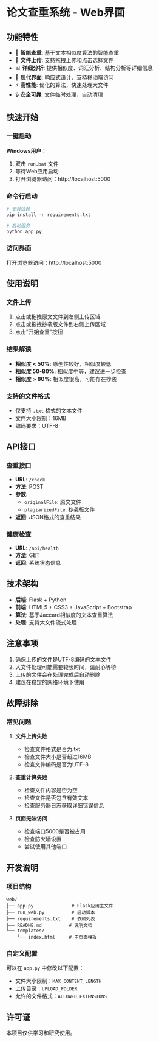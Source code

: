 # 论文查重系统 - Web界面

## 功能特性

- 🎯 **智能查重**: 基于文本相似度算法的智能查重
- 📁 **文件上传**: 支持拖拽上传和点击选择文件
- 📊 **详细分析**: 提供相似度、词汇分析、结构分析等详细信息
- 🎨 **现代界面**: 响应式设计，支持移动端访问
- ⚡ **高性能**: 优化的算法，快速处理大文件
- 🔒 **安全可靠**: 文件临时处理，自动清理

## 快速开始

### 一键启动

**Windows用户**：
1. 双击 `run.bat` 文件
2. 等待Web应用启动
3. 打开浏览器访问：http://localhost:5000

### 命令行启动

```bash
# 安装依赖
pip install -r requirements.txt

# 启动服务
python app.py
```

### 访问界面

打开浏览器访问：http://localhost:5000

## 使用说明

### 文件上传
1. 点击或拖拽原文文件到左侧上传区域
2. 点击或拖拽抄袭版文件到右侧上传区域
3. 点击"开始查重"按钮

### 结果解读
- **相似度 < 50%**: 原创性较好，相似度较低
- **相似度 50-80%**: 相似度中等，建议进一步检查
- **相似度 > 80%**: 相似度很高，可能存在抄袭

### 支持的文件格式
- 仅支持 `.txt` 格式的文本文件
- 文件大小限制：16MB
- 编码要求：UTF-8

## API接口

### 查重接口
- **URL**: `/check`
- **方法**: POST
- **参数**: 
  - `originalFile`: 原文文件
  - `plagiarizedFile`: 抄袭版文件
- **返回**: JSON格式的查重结果

### 健康检查
- **URL**: `/api/health`
- **方法**: GET
- **返回**: 系统状态信息

## 技术架构

- **后端**: Flask + Python
- **前端**: HTML5 + CSS3 + JavaScript + Bootstrap
- **算法**: 基于Jaccard相似度的文本查重算法
- **处理**: 支持大文件流式处理

## 注意事项

1. 确保上传的文件是UTF-8编码的文本文件
2. 大文件处理可能需要较长时间，请耐心等待
3. 上传的文件会在处理完成后自动删除
4. 建议在稳定的网络环境下使用

## 故障排除

### 常见问题

1. **文件上传失败**
   - 检查文件格式是否为.txt
   - 检查文件大小是否超过16MB
   - 检查文件编码是否为UTF-8

2. **查重计算失败**
   - 检查文件内容是否为空
   - 检查文件是否包含有效文本
   - 检查服务器日志获取详细错误信息

3. **页面无法访问**
   - 检查端口5000是否被占用
   - 检查防火墙设置
   - 尝试使用其他端口

## 开发说明

### 项目结构
```
web/
├── app.py              # Flask应用主文件
├── run_web.py          # 启动脚本
├── requirements.txt    # 依赖列表
├── README.md          # 说明文档
└── templates/
    └── index.html     # 主页面模板
```

### 自定义配置
可以在 `app.py` 中修改以下配置：
- 文件大小限制：`MAX_CONTENT_LENGTH`
- 上传目录：`UPLOAD_FOLDER`
- 允许的文件格式：`ALLOWED_EXTENSIONS`

## 许可证

本项目仅供学习和研究使用。
